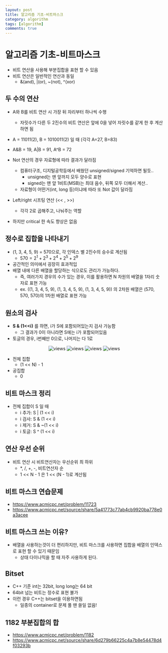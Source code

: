 ```yaml
---
layout: post
title: 알고리즘 기초-비트마스크
category: algorithm
tags: [algorithm]
comments: true
---
```


# 알고리즘 기초-비트마스크
- 비트 연산을 사용해 부분집합을 표현 할 수 있음
- 비트 연산은 일반적인 연산과 동일
  - &(and), \|(or), ~(not), ^(xor)

## 두 수의 연산
- A와 B를 비트 연산 시 가장 뒤 자리부터 하나씩 수행
  - 자릿수가 다른 두 2진수의 비트 연산은 앞에 0을 넣어 자릿수를 같게 한 후 계산하면 됨
- A = 11011(2), B = 1010011(2) 일 때 (각각 A=27, B=83)
- A&B = 19, A\|B = 91, A^B = 72

- Not 연산의 경우 자료형에 따라 결과가 달라짐
  - 컴퓨터구조, 디지털공학등에서 배웠던 unsigned/signed 기억하면 될듯..
    - unsigned는 맨 앞까지 모두 양수로 표현
    - signed는 맨 앞 1비트(MSB)는 최대 음수, 뒤쪽 모두 더해서 계산..
  - 자료형이 어떤거(int, long 등)이냐에 따라 또 Not 값이 달라짐

- Left/right 시프팅 연산 (<< ,  >>)
  - 각각 2로 곱해주고, 나눠주는 역할
- 하지만 critical 한 속도 향상은 없음

## 정수로 집합을 나타내기
- (1, 3, 4, 5, 9) = 570으로, 각 인덱스 별 2진수의 승수로 계산됨
  - $570 = 2^1+2^3+2^4+2^5+2^9$
- 공간적인 의미에서 굉장히 효과적입
- 배열 내에 다른 배열을 할당하는 식으로도 관리가 가능하다.
  - 즉, 여러가지 경우의 수가 있는 경우, 이를 활용하면 N 차원의 배열을 1자리 숫자로 표현 가능
  - ex. ((1, 3, 4, 5, 9), (1, 3, 4, 5, 9), (1, 3, 4, 5, 9)) 의 2차원 배열은 (570, 570, 570)의 1차원 배열로 표현 가능

## 원소의 검사
- __S & (1<<i)__ 를 하면, i가 S에 포함되어있는지 검사 가능함
  - 그 결과가 0이 아니라면 S에는 i가 포함되어있음
- 토글의 경우, i번째만 0으로, 나머지는 다 1로

<center>
<figure>
<img src="/assets/post_img/algorithm/2019-09-21-algorithm2/del_fig1.PNG" alt="views">
<img src="/assets/post_img/algorithm/2019-09-21-algorithm2/del_fig2.PNG" alt="views">
<img src="/assets/post_img/algorithm/2019-09-21-algorithm2/del_fig3.PNG" alt="views">
<img src="/assets/post_img/algorithm/2019-09-21-algorithm2/del_fig4.PNG" alt="views">
<figcaption> </figcaption>
</figure>
</center>

- 전체 집합
  - (1 << N) - 1
- 공집합
  - 0

## 비트 마스크 정리
- 전체 집합이 S 일 때
  - i 추가: S | (1 << i)
  - i 검사: S & (1 << i)
  - i 제거: S & ~(1 << i)
  - i 토글: S ^ (1 << i)

## 연산 우선 순위
- 비트 연산 시 비트연산자는 우선순위 최 하위
  - \*, /, +, -, 비트연산자 순
  - 1 << N - 1 은 1 << (N - 1)로 계산됨

## 비트 마스크 연습문제
- https://www.acmicpc.net/problem/11723
- https://www.acmicpc.net/source/share/5a41773c77ab4cb9920ba778e0a3acee

## 비트 마스크 쓰는 이유?
- 배열을 사용하는것이 더 편리하지만, 비트 마스크를 사용하면 집합을 배열의 인덱스로 표현 할 수 있기 때문임
  - 상태 다이나믹을 할 때 자주 사용하게 된다.

## Bitset
- C++ 기준 int는 32bit, long long는 64 bit
- 64bit 넘는 비트는 정수로 표현 불가
- 이런 경우 C++는 bitset을 이용하면됨
  - 일종의 container로 문제 풀 땐 쓸일 없음!

## 1182 부분집합의 합
- https://www.acmicpc.net/problem/1182
- https://www.acmicpc.net/source/share/6d279b66225c4a7b8e54478d4f03293b
